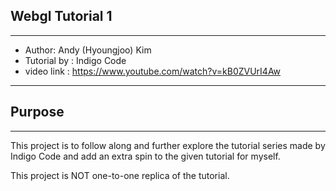 ## Webgl Tutorial 1

---

- Author: Andy (Hyoungjoo) Kim
- Tutorial by : Indigo Code
- video link : https://www.youtube.com/watch?v=kB0ZVUrI4Aw

---

## Purpose

---

This project is to follow along and further explore the tutorial series made by Indigo Code and add an extra spin to the given tutorial for myself.

This project is NOT one-to-one replica of the tutorial.
